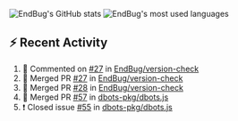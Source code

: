 ![EndBug's GitHub stats](https://github-readme-stats.vercel.app/api?username=endbug&show_icons=true)
![EndBug's most used languages](https://github-readme-stats.vercel.app/api/top-langs/?username=endbug&layout=compact)

## ⚡ Recent Activity

<!--START_SECTION:activity-->
1. 💬 Commented on [#27](https://github.com//EndBug/version-check/issues/27) in [EndBug/version-check](https://github.com//EndBug/version-check)
2. 🎉 Merged PR [#27](https://github.com//EndBug/version-check/pull/27) in [EndBug/version-check](https://github.com//EndBug/version-check)
3. 🎉 Merged PR [#28](https://github.com//EndBug/version-check/pull/28) in [EndBug/version-check](https://github.com//EndBug/version-check)
4. 🎉 Merged PR [#57](https://github.com//dbots-pkg/dbots.js/pull/57) in [dbots-pkg/dbots.js](https://github.com//dbots-pkg/dbots.js)
5. ❗️ Closed issue [#55](https://github.com//dbots-pkg/dbots.js/issues/55) in [dbots-pkg/dbots.js](https://github.com//dbots-pkg/dbots.js)
<!--END_SECTION:activity-->
